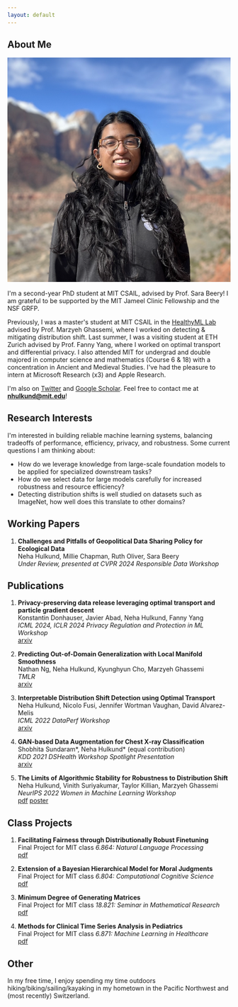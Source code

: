 ```yaml
---
layout: default
---
```


## About Me

<img class="profile-picture" src="prof_utah_2.png">

I'm a second-year PhD student at MIT CSAIL, advised by Prof. Sara Beery! I am grateful to be supported by the MIT Jameel Clinic Fellowship and the NSF GRFP.

Previously, I was a master's student at MIT CSAIL in the [HealthyML Lab](https://healthyml.org) advised by Prof. Marzyeh Ghassemi, where I worked on detecting & mitigating distribution shift. Last summer, I was a visiting student at ETH Zurich advised by Prof. Fanny Yang, where I worked on optimal transport and differential privacy. I also attended MIT for undergrad and double majored in computer science and mathematics (Course 6 & 18) with a concentration in Ancient and Medieval Studies. I've had the pleasure to intern at Microsoft Research (x3) and Apple Research. 

I'm also on [Twitter](https://twitter.com/NHulkund) and [Google Scholar](https://scholar.google.com/citations?user=MzRVTNoAAAAJ&hl=en). Feel free to contact me at **nhulkund@mit.edu**! 

## Research Interests

I'm interested in building reliable machine learning systems, balancing tradeoffs of performance, efficiency, privacy, and robustness. Some current questions I am thinking about:
- How do we leverage knowledge from large-scale foundation models to be applied for specialized downstream tasks?
- How do we select data for large models carefully for increased robustness and resource efficiency?
- Detecting distribution shifts is well studied on datasets such as ImageNet, how well does this translate to other domains?

## Working Papers
1. **Challenges and Pitfalls of Geopolitical Data Sharing Policy for Ecological Data**\
Neha Hulkund, Millie Chapman, Ruth Oliver, Sara Beery \
*Under Review, presented at CVPR 2024 Responsible Data Workshop*

## Publications

1. **Privacy-preserving data release leveraging optimal transport and particle gradient descent**\
Konstantin Donhauser, Javier Abad, Neha Hulkund, Fanny Yang \
*ICML 2024, ICLR 2024 Privacy Regulation and Protection in ML Workshop* \
[arxiv](https://arxiv.org/abs/2401.17823)

2. **Predicting Out-of-Domain Generalization with Local Manifold Smoothness**\
Nathan Ng, Neha Hulkund, Kyunghyun Cho, Marzyeh Ghassemi \
*TMLR*\
[arxiv](https://openreview.net/pdf?id=jYkWdJzTwn)

3. **Interpretable Distribution Shift Detection using Optimal Transport**\
Neha Hulkund, Nicolo Fusi, Jennifer Wortman Vaughan, David Alvarez-Melis \
*ICML 2022 DataPerf Workshop* \
[arxiv](https://arxiv.org/pdf/2208.02896.pdf)

4. **GAN-based Data Augmentation for Chest X-ray Classification**\
Shobhita Sundaram\*, Neha Hulkund\* (equal contribution)\
*KDD 2021 DSHealth Workshop Spotlight Presentation*\
[arxiv](https://arxiv.org/pdf/2107.02970.pdf)

5. **The Limits of Algorithmic Stability for Robustness to Distribution Shift** \
Neha Hulkund, Vinith Suriyakumar, Taylor Killian, Marzyeh Ghassemi\
*NeurIPS 2022 Women in Machine Learning Workshop* \
[pdf](https://drive.google.com/file/d/1J8NJZJJv_lEI-bS6WqQHMNPTjwODvbBY/view?usp=sharing)
[poster](https://drive.google.com/file/d/1S1W2BL_NpgCNgbSkugarDmj5iFMF7EhD/view?usp=share_link)

## Class Projects
1. **Facilitating Fairness through Distributionally Robust Finetuning**\
Final Project for MIT class *6.864: Natural Language Processing*\
[pdf](https://drive.google.com/file/d/14T0o401LiZr772WwZkGg2Mf-Mt7m8Vjx/view?usp=share_link)

2. **Extension of a Bayesian Hierarchical Model for Moral Judgments**\
Final Project for MIT class *6.804: Computational Cognitive Science*\
[pdf](https://drive.google.com/file/d/1f0UMBvd9_rlW5LJxU9tn2UXnBRywyOKH/view?usp=sharing)

3. **Minimum Degree of Generating Matrices**\
Final Project for MIT class *18.821: Seminar in Mathematical Research*\
[pdf](https://drive.google.com/file/d/12xdOv5r0wrc9y5k3k1_rHAKYShrORQ4j/view?usp=sharing)

4. **Methods for Clinical Time Series Analysis in Pediatrics**\
Final Project for MIT class *6.871: Machine Learning in Healthcare*\
[pdf](https://drive.google.com/file/d/1OwCuu6WlETLEwfqDormRkT87XkeiYt6k/view?usp=sharing)

## Other
In my free time, I enjoy spending my time outdoors 
hiking/biking/sailing/kayaking in my hometown in the Pacific Northwest and (most 
recently) Switzerland. 

<!-- This is a [link](http://google.com). Something *italics* and something **bold**.

Here is a table

Year | Award | Category
-----|-------|--------
2014 | Emmy  | Won Outstanding Lead Actor in a miniseries or a movie
2015 | BAFTA | Nominated for Best Leading Actor for Sherlock
2014 | Satellite | Won Best Actor miniseries or television film

Here is a horizontal rule

---

Here is a blockquote

> To a great mind, nothing is little -->

